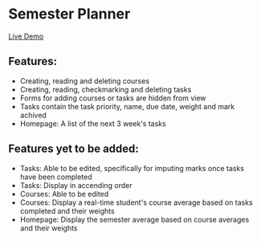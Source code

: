 # Semester Planner

<a href="https://startling-strudel-da9927.netlify.app/" target="_blank">Live Demo</a>

## Features:

- Creating, reading and deleting courses
- Creating, reading, checkmarking and deleting tasks
- Forms for adding courses or tasks are hidden from view
- Tasks contain the task priority, name, due date, weight and mark achived
- Homepage: A list of the next 3 week's tasks

## Features yet to be added:

- Tasks: Able to be edited, specifically for imputing marks once tasks have been completed
- Tasks: Display in accending order
- Courses: Able to be edited
- Courses: Display a real-time student's course average based on tasks completed and their weights
- Homepage: Display the semester average based on course averages and their weights
